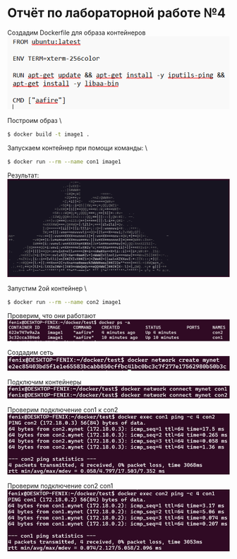 # Отчёт по лабораторной работе №4

Создадим Dockerfile для образа контейнеров \
![img](scrinshots/dockerfile.png)

Построим образ \
```bash
$ docker build -t image1 .
```

Запускаем контейнер при помощи команды: \
```bash
$ docker run --rm --name con1 image1
```
Результат: \
![img](scrinshots/fire.png)

Запустим 2ой контейнер \
```bash
$ docker run --rm --name con2 image1
```

Проверим, что они работают \
![img](scrinshots/cons_information.png)

Создадим сеть \
![img](scrinshots/network_creating.png)

Подключим контейнеры \
![img](scrinshots/connecting_cons_to_net.png)

Проверим подключение con1 к con2 \
![img](scrinshots/connect_con1_to_con2.png)

Проверим подключение con2 con1 \
![img](scrinshots/connect_con2_to_con1.png)